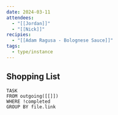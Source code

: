 ```yaml
---
date: 2024-03-11
attendees:
  - "[[Jordan]]"
  - "[[Nick]]"
recipies:
  - "[[Adam Ragusa - Bolognese Sauce]]"
tags:
  - type/instance
---
```


## Shopping List
```dataview
TASK
FROM outgoing([[]])
WHERE !completed
GROUP BY file.link
```

